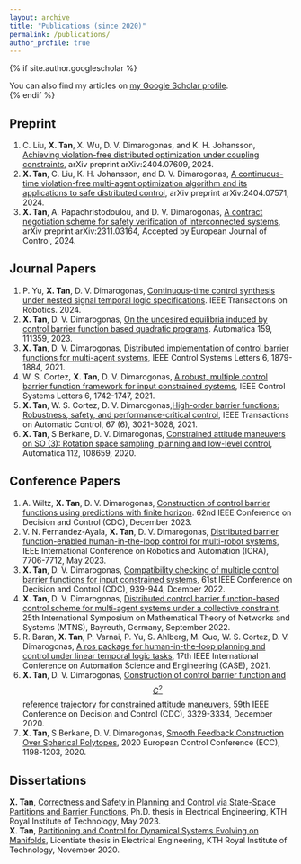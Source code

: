 ```yaml
---
layout: archive
title: "Publications (since 2020)"
permalink: /publications/
author_profile: true
---
```


{% if site.author.googlescholar %}
  <div class="wordwrap">You can also find my articles on <a href="{{site.author.googlescholar}}">my Google Scholar profile</a>.</div>
{% endif %}

<!-- {% include base_path %}

{% for post in site.publications reversed %}
  {% include archive-single.html %}
{% endfor %} -->

## Preprint
1. C. Liu, **X. Tan**, X. Wu, D. V. Dimarogonas, and K. H. Johansson, [Achieving violation-free distributed optimization under coupling constraints](https://arxiv.org/pdf/2404.07609), arXiv preprint arXiv:2404.07609, 2024.
1. **X. Tan**, C. Liu, K. H. Johansson, and D. V. Dimarogonas, [A continuous-time violation-free multi-agent optimization algorithm and its applications to safe distributed control](https://arxiv.org/pdf/2404.07571), arXiv preprint arXiv:2404.07571, 2024.
1. **X. Tan**, A. Papachristodoulou, and D. V. Dimarogonas, [A contract negotiation scheme for safety verification of interconnected systems](https://arxiv.org/pdf/2311.03164), arXiv preprint arXiv:2311.03164, Accepted by European Journal of Control, 2024.

## Journal Papers
1. P. Yu, **X. Tan**, D. V. Dimarogonas, [Continuous-time control synthesis under nested signal temporal logic specifications](https://arxiv.org/pdf/2309.14347v2). IEEE Transactions on Robotics. 2024.
1. **X. Tan**, D. V. Dimarogonas, [On the undesired equilibria induced by control barrier function based quadratic programs](https://arxiv.org/pdf/2104.14895). Automatica 159, 111359, 2023.
1. **X. Tan**, D. V. Dimarogonas, [Distributed implementation of control barrier functions for multi-agent systems](https://www.diva-portal.org/smash/get/diva2:1625821/FULLTEXT01.pdf), IEEE Control Systems Letters 6, 1879-1884, 2021.
1. W. S. Cortez, **X. Tan**, D. V. Dimarogonas, [A robust, multiple control barrier function framework for input constrained systems](https://arxiv.org/pdf/2205.13726), IEEE Control Systems Letters 6, 1742-1747, 2021.
1.  **X. Tan**, W. S. Cortez, D. V. Dimarogonas,[High-order barrier functions: Robustness, safety, and performance-critical control](https://arxiv.org/pdf/2104.00101), IEEE Transactions on Automatic Control, 67 (6), 3021-3028, 2021.
1. **X. Tan**,  S Berkane, D. V. Dimarogonas, [Constrained attitude maneuvers on SO (3): Rotation space sampling, planning and low-level control](https://people.kth.se/~dimos/pdfs/Xiao_Automatica_2020.pdf), Automatica 112, 108659, 2020.


## Conference Papers
1. A. Wiltz, **X. Tan**, D. V. Dimarogonas, [Construction of control barrier functions using predictions with finite horizon](https://arxiv.org/pdf/2305.05294). 62nd IEEE Conference on Decision and Control (CDC), December 2023.
1. V. N. Fernandez-Ayala, **X. Tan**, D. V. Dimarogonas, [Distributed barrier function-enabled human-in-the-loop control for multi-robot systems](https://ieeexplore.ieee.org/abstract/document/10160974), IEEE International Conference on Robotics and Automation (ICRA), 7706-7712, May 2023.
1. **X. Tan**, D. V. Dimarogonas, [Compatibility checking of multiple control barrier functions for input constrained systems](https://arxiv.org/pdf/2209.02284), 61st IEEE Conference on Decision and Control (CDC), 939-944, Dcember 2022.
1. **X. Tan**, D. V. Dimarogonas, [Distributed control barrier function-based control scheme for multi-agent systems under a collective constraint](https://www.diva-portal.org/smash/get/diva2:1697161/FULLTEXT01.pdf),  25th International Symposium on Mathematical Theory of Networks and Systems (MTNS), Bayreuth, Germany, September 2022.
1. R. Baran, **X. Tan**, P. Varnai, P. Yu, S. Ahlberg, M. Guo, W. S. Cortez, D. V. Dimarogonas, [A ros package for human-in-the-loop planning and control under linear temporal logic tasks](https://people.kth.se/~dimos/pdfs/CASE_2021.pdf), 17th IEEE International Conference on Automation Science and Engineering (CASE), 2021.
1. **X. Tan**, D. V. Dimarogonas, [Construction of control barrier function and $$C^2$$ reference trajectory for constrained attitude maneuvers](https://arxiv.org/pdf/2008.08921), 59th IEEE Conference on Decision and Control (CDC), 3329-3334, December 2020.
1. **X. Tan**,  S Berkane, D. V. Dimarogonas, [Smooth Feedback Construction Over Spherical Polytopes](https://people.kth.se/~dimos/pdfs/ECC20_Xiao.pdf), 2020 European Control Conference (ECC), 1198-1203, 2020.


## Dissertations
**X. Tan**, [Correctness and Safety in Planning and Control via State-Space Partitions and Barrier Functions](https://www.diva-portal.org/smash/record.jsf?pid=diva2%3A1750193&dswid=9579), Ph.D. thesis in Electrical Engineering, KTH Royal Institute of Technology, May 2023.\
**X. Tan**, [Partitioning and Control for Dynamical Systems Evolving on Manifolds](https://www.diva-portal.org/smash/record.jsf?pid=diva2%3A1474833&dswid=3179), Licentiate thesis in Electrical Engineering, KTH Royal Institute of Technology, November 2020.